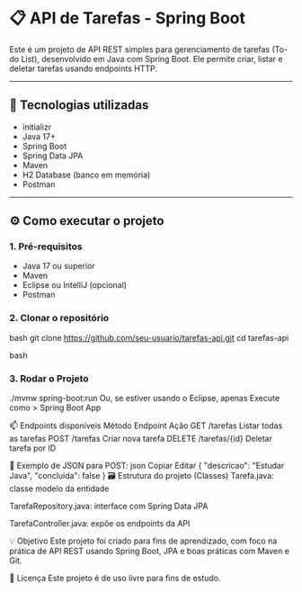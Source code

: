 # 📋 API de Tarefas - Spring Boot

Este é um projeto de API REST simples para gerenciamento de tarefas (To-do List), desenvolvido em Java com Spring Boot. Ele permite criar, listar e deletar tarefas usando endpoints HTTP.

---

## 🚀 Tecnologias utilizadas

- initializr
- Java 17+
- Spring Boot
- Spring Data JPA
- Maven
- H2 Database (banco em memória)
- Postman

---

## ⚙️ Como executar o projeto

### 1. Pré-requisitos
- Java 17 ou superior
- Maven
- Eclipse ou IntelliJ (opcional)
- Postman

### 2. Clonar o repositório

bash
git clone https://github.com/seu-usuario/tarefas-api.git
cd tarefas-api

bash
### 3. Rodar o Projeto
./mvnw spring-boot:run
Ou, se estiver usando o Eclipse, apenas Execute como > Spring Boot App

📫 Endpoints disponíveis
Método	Endpoint	Ação
GET	/tarefas	Listar todas as tarefas
POST	/tarefas	Criar nova tarefa
DELETE	/tarefas/{id}	Deletar tarefa por ID

📝 Exemplo de JSON para POST:
json
Copiar
Editar
{
  "descricao": "Estudar Java",
  "concluida": false
}
🗃️ Estrutura do projeto (Classes)
Tarefa.java: classe modelo da entidade

TarefaRepository.java: interface com Spring Data JPA

TarefaController.java: expõe os endpoints da API

💡 Objetivo
Este projeto foi criado para fins de aprendizado, com foco na prática de API REST usando Spring Boot, JPA e boas práticas com Maven e Git.

📄 Licença
Este projeto é de uso livre para fins de estudo.

